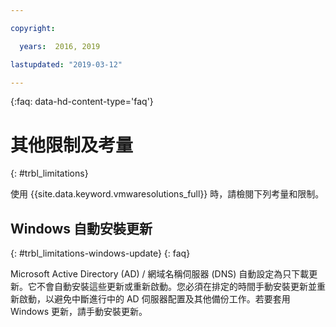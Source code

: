 ```yaml
---

copyright:

  years:  2016, 2019

lastupdated: "2019-03-12"

---
```


{:faq: data-hd-content-type='faq'}

# 其他限制及考量
{: #trbl_limitations}

使用 {{site.data.keyword.vmwaresolutions_full}} 時，請檢閱下列考量和限制。

## Windows 自動安裝更新
{: #trbl_limitations-windows-update}
{: faq}

Microsoft Active Directory (AD) / 網域名稱伺服器 (DNS) 自動設定為只下載更新。它不會自動安裝這些更新或重新啟動。您必須在排定的時間手動安裝更新並重新啟動，以避免中斷進行中的 AD 伺服器配置及其他備份工作。若要套用 Windows 更新，請手動安裝更新。

